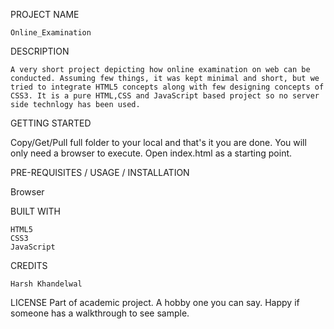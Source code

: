 PROJECT NAME

	Online_Examination

DESCRIPTION

    A very short project depicting how online examination on web can be conducted. Assuming few things, it was kept minimal and short, but we tried to integrate HTML5 concepts along with few designing concepts of CSS3. It is a pure HTML,CSS and JavaScript based project so no server side technlogy has been used. 

GETTING STARTED

   Copy/Get/Pull full folder to your local and that's it you are done. You will only need a browser to execute. Open index.html as a starting point.

PRE-REQUISITES / USAGE / INSTALLATION

   Browser

BUILT WITH

    HTML5
    CSS3
    JavaScript

CREDITS

    Harsh Khandelwal

LICENSE
	Part of academic project. A hobby one you can say. Happy if someone has a walkthrough to see sample.
